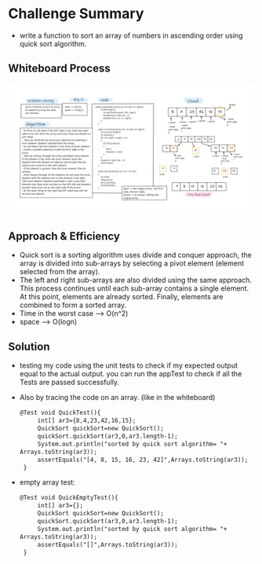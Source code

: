 # Challenge Summary
- write a function to sort an array of numbers in ascending order using quick sort algorithm.


## Whiteboard Process
![quickSort](quickSort.png)

## Approach & Efficiency
- Quick sort is a sorting algorithm uses divide and conquer approach, the array is divided into sub-arrays by selecting a pivot element (element selected from the array).  
- The left and right sub-arrays are also divided using the same approach. This process continues until each sub-array contains a single element. At this point, elements are already sorted. Finally, elements are combined to form a sorted array.  
- Time in the worst case --> O(n^2)  
- space --> O(logn)  

## Solution
- testing my code using the unit tests to check if my expected output equal to the actual output. you can run the appTest to check if all the Tests are passed successfully.  
- Also by tracing the code on an array. (like in the whiteboard)
   ```
  @Test void QuickTest(){
        int[] ar3={8,4,23,42,16,15};
        QuickSort quickSort=new QuickSort();
        quickSort.quickSort(ar3,0,ar3.length-1);
        System.out.println("sorted by quick sort algorithm= "+ Arrays.toString(ar3));
        assertEquals("[4, 8, 15, 16, 23, 42]",Arrays.toString(ar3));
    }
  ```
  
- empty array test:  
   ```
  @Test void QuickEmptyTest(){
        int[] ar3={};
        QuickSort quickSort=new QuickSort();
        quickSort.quickSort(ar3,0,ar3.length-1);
        System.out.println("sorted by quick sort algorithm= "+ Arrays.toString(ar3));
        assertEquals("[]",Arrays.toString(ar3));
    }
  ```
  

